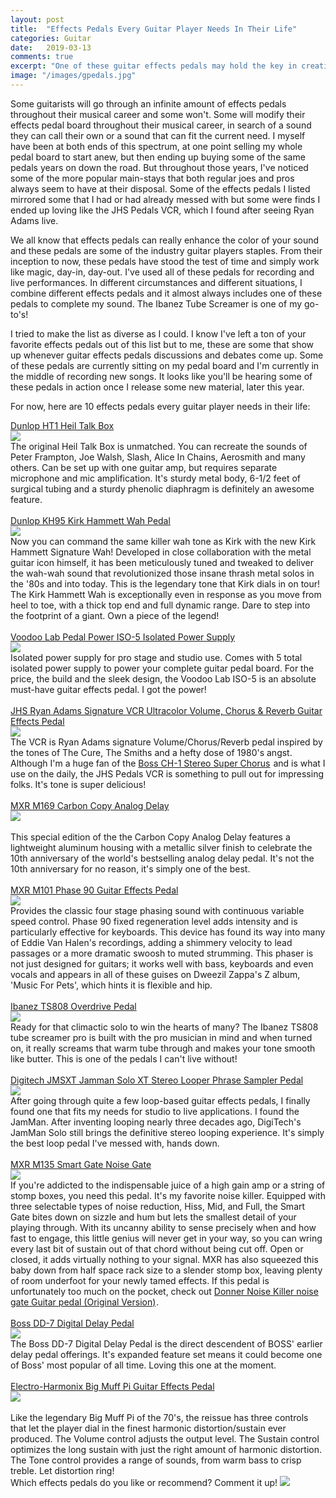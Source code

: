 ```yaml
---
layout: post
title:  "Effects Pedals Every Guitar Player Needs In Their Life"
categories: Guitar
date:   2019-03-13
comments: true
excerpt: "One of these guitar effects pedals may hold the key in creating your very own signature sound."
image: "/images/gpedals.jpg"
---
```


Some guitarists will go through an infinite amount of effects pedals throughout their musical career and some won't. Some will modify their 
effects pedal board throughout their musical career, in search of a sound they can call their own or a sound that can fit the current need.
I myself have been at both ends of this spectrum, at one point selling my whole pedal board to start anew, but then ending up buying some of
the same pedals years on down the road. But throughout those years, I've noticed some of the more popular main-stays that both regular joes
and pros always seem to have at their disposal. Some of the effects pedals I listed mirrored some that I had or had already messed with but some were 
finds I ended up loving like the JHS Pedals VCR, which I found after seeing Ryan Adams live. 

We all know that effects pedals can really enhance the color of your sound and these pedals are some of the industry guitar players staples.
From their inception to now, these pedals have stood the test of time and simply work like magic, day-in, day-out. I've used all of these pedals
for recording and live performances. In different circumstances and different situations, I combine different effects pedals and it almost always includes one
of these pedals to complete my sound. The Ibanez Tube Screamer is one of my go-to's!

I tried to make the list as diverse as I could. I know I've left a ton of your favorite effects pedals out of this list but to me, these are some 
that show up whenever guitar effects pedals discussions and debates come up. Some of these pedals are currently sitting on my pedal board and 
I'm currently in the middle of recording new songs. It looks like you'll be hearing some of these pedals in action once I release some new material, 
later this year. 

For now, here are 10 effects pedals every guitar player needs in their life:

<a target="_blank" href="https://www.amazon.com/gp/product/B0002D0EMY/ref=as_li_tl?ie=UTF8&camp=1789&creative=9325&creativeASIN=B0002D0EMY&linkCode=as2&tag=ftlg03-20&linkId=4a3df9090f1a8fb17726fb71a1465e6d">Dunlop HT1 Heil Talk Box</a><img src="//ir-na.amazon-adsystem.com/e/ir?t=ftlg03-20&l=am2&o=1&a=B0002D0EMY" width="1" height="1" border="0" alt="" style="border:none !important; margin:0px !important;" />
<br />
<a target="_blank"  href="https://www.amazon.com/gp/product/B0002D0EMY/ref=as_li_tl?ie=UTF8&camp=1789&creative=9325&creativeASIN=B0002D0EMY&linkCode=as2&tag=ftlg03-20&linkId=c1f00b47cd702e4bfa94a29a73bd54b4"><img border="0" src="//ws-na.amazon-adsystem.com/widgets/q?_encoding=UTF8&MarketPlace=US&ASIN=B0002D0EMY&ServiceVersion=20070822&ID=AsinImage&WS=1&Format=_SL250_&tag=ftlg03-20" ></a><img src="//ir-na.amazon-adsystem.com/e/ir?t=ftlg03-20&l=am2&o=1&a=B0002D0EMY" width="1" height="1" border="0" alt="" style="border:none !important; margin:0px !important;" />
<br />
The original Heil Talk Box is unmatched. You can recreate the sounds of Peter Frampton, Joe Walsh, Slash, Alice In Chains, Aerosmith and many others. Can be set up with one guitar amp, but requires separate microphone and mic amplification. It's sturdy metal body, 6-1/2 feet of surgical tubing and a sturdy phenolic diaphragm is definitely an awesome feature.
<br /><br />
<a target="_blank" href="https://www.amazon.com/gp/product/B004ETMV4G/ref=as_li_tl?ie=UTF8&camp=1789&creative=9325&creativeASIN=B004ETMV4G&linkCode=as2&tag=ftlg03-20&linkId=775439990f5cb71e5571d43a625dd81a">Dunlop KH95 Kirk Hammett Wah Pedal</a><img src="//ir-na.amazon-adsystem.com/e/ir?t=ftlg03-20&l=am2&o=1&a=B004ETMV4G" width="1" height="1" border="0" alt="" style="border:none !important; margin:0px !important;" />
<br />
<a target="_blank"  href="https://www.amazon.com/gp/product/B06XZX6HPJ/ref=as_li_tl?ie=UTF8&camp=1789&creative=9325&creativeASIN=B06XZX6HPJ&linkCode=as2&tag=ftlg03-20&linkId=95f1e751a73d83a4ba5680288429744e"><img border="0" src="//ws-na.amazon-adsystem.com/widgets/q?_encoding=UTF8&MarketPlace=US&ASIN=B06XZX6HPJ&ServiceVersion=20070822&ID=AsinImage&WS=1&Format=_SL250_&tag=ftlg03-20" ></a><img src="//ir-na.amazon-adsystem.com/e/ir?t=ftlg03-20&l=am2&o=1&a=B06XZX6HPJ" width="1" height="1" border="0" alt="" style="border:none !important; margin:0px !important;" />
<br />
Now you can command the same killer wah tone as Kirk with the new Kirk Hammett Signature Wah! Developed in close collaboration with the metal guitar icon himself, it has been meticulously tuned and tweaked to deliver the wah-wah sound that revolutionized those insane thrash metal solos in the '80s and into today. This is the legendary tone that Kirk dials in on tour! The Kirk Hammett Wah is exceptionally even in response as you move from heel to toe, with a thick top end and full dynamic range. Dare to step into the footprint of a giant. Own a piece of the legend!
<br /><br />
<a target="_blank" href="https://www.amazon.com/gp/product/B003H91JDS/ref=as_li_tl?ie=UTF8&camp=1789&creative=9325&creativeASIN=B003H91JDS&linkCode=as2&tag=ftlg03-20&linkId=b49c6d6cd2eb8843cf589f5ea9c2eeb0">Voodoo Lab Pedal Power ISO-5 Isolated Power Supply</a><img src="//ir-na.amazon-adsystem.com/e/ir?t=ftlg03-20&l=am2&o=1&a=B003H91JDS" width="1" height="1" border="0" alt="" style="border:none !important; margin:0px !important;" />
<br />
<a target="_blank"  href="https://www.amazon.com/gp/product/B003H91JDS/ref=as_li_tl?ie=UTF8&camp=1789&creative=9325&creativeASIN=B003H91JDS&linkCode=as2&tag=ftlg03-20&linkId=bdfcd3b79bd2101c1ed4e68134da89b7"><img border="0" src="//ws-na.amazon-adsystem.com/widgets/q?_encoding=UTF8&MarketPlace=US&ASIN=B003H91JDS&ServiceVersion=20070822&ID=AsinImage&WS=1&Format=_SL250_&tag=ftlg03-20" ></a><img src="//ir-na.amazon-adsystem.com/e/ir?t=ftlg03-20&l=am2&o=1&a=B003H91JDS" width="1" height="1" border="0" alt="" style="border:none !important; margin:0px !important;" />
<br />
Isolated power supply for pro stage and studio use. Comes with 5 total isolated power supply to power your complete guitar pedal board. For the price, the build and the sleek design, the Voodoo Lab ISO-5 is an absolute must-have guitar effects pedal. I got the power!
<br /><br />
<a target="_blank" href="https://www.amazon.com/gp/product/B06X964QKG/ref=as_li_tl?ie=UTF8&camp=1789&creative=9325&creativeASIN=B06X964QKG&linkCode=as2&tag=ftlg03-20&linkId=ecab0b38cb6820072dc5063bd0293a23">JHS Ryan Adams Signature VCR Ultracolor Volume, Chorus &amp; Reverb Guitar Effects Pedal</a><img src="//ir-na.amazon-adsystem.com/e/ir?t=ftlg03-20&l=am2&o=1&a=B06X964QKG" width="1" height="1" border="0" alt="" style="border:none !important; margin:0px !important;" />
<br />
<a target="_blank"  href="https://www.amazon.com/gp/product/B06X964QKG/ref=as_li_tl?ie=UTF8&camp=1789&creative=9325&creativeASIN=B06X964QKG&linkCode=as2&tag=ftlg03-20&linkId=e92c185e2697be8ee76ec0598e22c7d2"><img border="0" src="//ws-na.amazon-adsystem.com/widgets/q?_encoding=UTF8&MarketPlace=US&ASIN=B06X964QKG&ServiceVersion=20070822&ID=AsinImage&WS=1&Format=_SL250_&tag=ftlg03-20" ></a><img src="//ir-na.amazon-adsystem.com/e/ir?t=ftlg03-20&l=am2&o=1&a=B06X964QKG" width="1" height="1" border="0" alt="" style="border:none !important; margin:0px !important;" />
<br />
The VCR is Ryan Adams signature Volume/Chorus/Reverb pedal inspired by the tones of The Cure, The Smiths and a hefty dose of 1980's angst. Although I'm a huge fan of the <a target="_blank" href="https://www.amazon.com/gp/product/B0002CZV78/ref=as_li_tl?ie=UTF8&camp=1789&creative=9325&creativeASIN=B0002CZV78&linkCode=as2&tag=ftlg03-20&linkId=e937aa4867da42d7bffa7deea804bb5f">Boss CH-1 Stereo Super Chorus</a><img src="//ir-na.amazon-adsystem.com/e/ir?t=ftlg03-20&l=am2&o=1&a=B0002CZV78" width="1" height="1" border="0" alt="" style="border:none !important; margin:0px !important;" /> and is what I use on the daily, the JHS Pedals VCR is something to pull out for impressing folks. It's tone is super delicious!
<br /><br />
<a target="_blank" href="https://www.amazon.com/gp/product/B0016ZZKJO/ref=as_li_tl?ie=UTF8&camp=1789&creative=9325&creativeASIN=B0016ZZKJO&linkCode=as2&tag=ftlg03-20&linkId=bb983847a89ff2a6c76bde745f16d3d9">MXR M169 Carbon Copy Analog Delay</a><img src="//ir-na.amazon-adsystem.com/e/ir?t=ftlg03-20&l=am2&o=1&a=B0016ZZKJO" width="1" height="1" border="0" alt="" style="border:none !important; margin:0px !important;" />
<br />
<a target="_blank"  href="https://www.amazon.com/gp/product/B0016ZZKJO/ref=as_li_tl?ie=UTF8&camp=1789&creative=9325&creativeASIN=B0016ZZKJO&linkCode=as2&tag=ftlg03-20&linkId=95cd7bfd23a9b3e58c0704e4078caa7c"><img border="0" src="//ws-na.amazon-adsystem.com/widgets/q?_encoding=UTF8&MarketPlace=US&ASIN=B0016ZZKJO&ServiceVersion=20070822&ID=AsinImage&WS=1&Format=_SL250_&tag=ftlg03-20" ></a><img src="//ir-na.amazon-adsystem.com/e/ir?t=ftlg03-20&l=am2&o=1&a=B0016ZZKJO" width="1" height="1" border="0" alt="" style="border:none !important; margin:0px !important;" />
<br />  
This special edition of the the Carbon Copy Analog Delay features a lightweight aluminum housing with a metallic silver finish to celebrate the 10th anniversary of the world's bestselling analog delay pedal. It's not the 10th anniversary for no reason, it's simply one of the best. 
<br /><br />
<a target="_blank" href="https://www.amazon.com/gp/product/B0002GX6V2/ref=as_li_tl?ie=UTF8&camp=1789&creative=9325&creativeASIN=B0002GX6V2&linkCode=as2&tag=ftlg03-20&linkId=fc44bfe072b51b659029c6bacd81b2bd">MXR M101 Phase 90 Guitar Effects Pedal</a><img src="//ir-na.amazon-adsystem.com/e/ir?t=ftlg03-20&l=am2&o=1&a=B0002GX6V2" width="1" height="1" border="0" alt="" style="border:none !important; margin:0px !important;" />
<br />
<a target="_blank"  href="https://www.amazon.com/gp/product/B0002GX6V2/ref=as_li_tl?ie=UTF8&camp=1789&creative=9325&creativeASIN=B0002GX6V2&linkCode=as2&tag=ftlg03-20&linkId=c2ad36d413d1c24759fdde06f097103b"><img border="0" src="//ws-na.amazon-adsystem.com/widgets/q?_encoding=UTF8&MarketPlace=US&ASIN=B0002GX6V2&ServiceVersion=20070822&ID=AsinImage&WS=1&Format=_SL250_&tag=ftlg03-20" ></a><img src="//ir-na.amazon-adsystem.com/e/ir?t=ftlg03-20&l=am2&o=1&a=B0002GX6V2" width="1" height="1" border="0" alt="" style="border:none !important; margin:0px !important;" />
<br />
Provides the classic four stage phasing sound with continuous variable speed control. Phase 90 fixed regeneration level adds intensity and is particularly effective for keyboards. This device has found its way into many of Eddie Van Halen's recordings, adding a shimmery velocity to lead passages or a more dramatic swoosh to muted strumming. This phaser is not just designed for guitars; it works well with bass, keyboards and even vocals and appears in all of these guises on Dweezil Zappa's Z album, 'Music For Pets', which hints it is flexible and hip.
<br /><br />
<a target="_blank" href="https://www.amazon.com/gp/product/B000T4SI1K/ref=as_li_tl?ie=UTF8&camp=1789&creative=9325&creativeASIN=B000T4SI1K&linkCode=as2&tag=ftlg03-20&linkId=843544860411569fbe37b42907106478">Ibanez TS808 Overdrive Pedal</a><img src="//ir-na.amazon-adsystem.com/e/ir?t=ftlg03-20&l=am2&o=1&a=B000T4SI1K" width="1" height="1" border="0" alt="" style="border:none !important; margin:0px !important;" />
<br />
<a target="_blank"  href="https://www.amazon.com/gp/product/B000T4SI1K/ref=as_li_tl?ie=UTF8&camp=1789&creative=9325&creativeASIN=B000T4SI1K&linkCode=as2&tag=ftlg03-20&linkId=345bfb0bd629c9e6343be132371720b4"><img border="0" src="//ws-na.amazon-adsystem.com/widgets/q?_encoding=UTF8&MarketPlace=US&ASIN=B000T4SI1K&ServiceVersion=20070822&ID=AsinImage&WS=1&Format=_SL250_&tag=ftlg03-20" ></a><img src="//ir-na.amazon-adsystem.com/e/ir?t=ftlg03-20&l=am2&o=1&a=B000T4SI1K" width="1" height="1" border="0" alt="" style="border:none !important; margin:0px !important;" />
<br />
Ready for that climactic solo to win the hearts of many? The Ibanez TS808 tube screamer pro is built with the pro musician in mind and when turned on, it really screams that warm tube through and makes your tone smooth like butter. This is one of the pedals I can't live without!
<br /><br />
<a target="_blank" href="https://www.amazon.com/gp/product/B009QU3MKK/ref=as_li_tl?ie=UTF8&camp=1789&creative=9325&creativeASIN=B009QU3MKK&linkCode=as2&tag=ftlg03-20&linkId=7cdab6152aab75cc0aa5bc4cae0631ef">Digitech JMSXT Jamman Solo XT Stereo Looper Phrase Sampler Pedal</a><img src="//ir-na.amazon-adsystem.com/e/ir?t=ftlg03-20&l=am2&o=1&a=B009QU3MKK" width="1" height="1" border="0" alt="" style="border:none !important; margin:0px !important;" />
<br />
<a target="_blank"  href="https://www.amazon.com/gp/product/B009QU3MKK/ref=as_li_tl?ie=UTF8&camp=1789&creative=9325&creativeASIN=B009QU3MKK&linkCode=as2&tag=ftlg03-20&linkId=eb79fa2d24d2c87e66b9bf428ada94e6"><img border="0" src="//ws-na.amazon-adsystem.com/widgets/q?_encoding=UTF8&MarketPlace=US&ASIN=B009QU3MKK&ServiceVersion=20070822&ID=AsinImage&WS=1&Format=_SL250_&tag=ftlg03-20" ></a><img src="//ir-na.amazon-adsystem.com/e/ir?t=ftlg03-20&l=am2&o=1&a=B009QU3MKK" width="1" height="1" border="0" alt="" style="border:none !important; margin:0px !important;" />
<br />
After going through quite a few loop-based guitar effects pedals, I finally found one that fits my needs for studio to live applications. I found the JamMan. After inventing looping nearly three decades ago, DigiTech's JamMan Solo still brings the definitive stereo looping experience. It's simply the best loop pedal I've messed with, hands down.
<br /><br />
<a target="_blank" href="https://www.amazon.com/gp/product/B0002E52MK/ref=as_li_tl?ie=UTF8&camp=1789&creative=9325&creativeASIN=B0002E52MK&linkCode=as2&tag=ftlg03-20&linkId=31c74bd383db7c9518068e8a478bb6d1">MXR M135 Smart Gate Noise Gate</a><img src="//ir-na.amazon-adsystem.com/e/ir?t=ftlg03-20&l=am2&o=1&a=B0002E52MK" width="1" height="1" border="0" alt="" style="border:none !important; margin:0px !important;" />
<br />
<a target="_blank"  href="https://www.amazon.com/gp/product/B0002E52MK/ref=as_li_tl?ie=UTF8&camp=1789&creative=9325&creativeASIN=B0002E52MK&linkCode=as2&tag=ftlg03-20&linkId=9919d121044e0a5237831b684d76156e"><img border="0" src="//ws-na.amazon-adsystem.com/widgets/q?_encoding=UTF8&MarketPlace=US&ASIN=B0002E52MK&ServiceVersion=20070822&ID=AsinImage&WS=1&Format=_SL250_&tag=ftlg03-20" ></a><img src="//ir-na.amazon-adsystem.com/e/ir?t=ftlg03-20&l=am2&o=1&a=B0002E52MK" width="1" height="1" border="0" alt="" style="border:none !important; margin:0px !important;" />
<br />
If you're addicted to the indispensable juice of a high gain amp or a string of stomp boxes, you need this pedal. It's my favorite noise killer. Equipped with three selectable types of noise reduction, Hiss, Mid, and Full, the Smart Gate bites down on sizzle and hum but lets the smallest detail of your playing through. With its uncanny ability to sense precisely when and how fast to engage, this little genius will never get in your way, so you can wring every last bit of sustain out of that chord without being cut off. Open or closed, it adds virtually nothing to your signal. MXR has also squeezed this baby down from half space rack size to a slender stomp box, leaving plenty of room underfoot for your newly tamed effects. If this pedal is unfortunately too much on the pocket, check out <a target="_blank" href="https://www.amazon.com/gp/product/B01I5KKJNY/ref=as_li_tl?ie=UTF8&camp=1789&creative=9325&creativeASIN=B01I5KKJNY&linkCode=as2&tag=ftlg03-20&linkId=baf383278a48413fa744a6e5825ec772">Donner Noise Killer noise gate Guitar pedal (Original Version)</a><img src="//ir-na.amazon-adsystem.com/e/ir?t=ftlg03-20&l=am2&o=1&a=B01I5KKJNY" width="1" height="1" border="0" alt="" style="border:none !important; margin:0px !important;" />.
<br /><br />
<a target="_blank" href="https://www.amazon.com/gp/product/B00186L9X2/ref=as_li_tl?ie=UTF8&camp=1789&creative=9325&creativeASIN=B00186L9X2&linkCode=as2&tag=ftlg03-20&linkId=cf9ed4394047d8a0cc0452081201eee2">Boss DD-7 Digital Delay Pedal</a><img src="//ir-na.amazon-adsystem.com/e/ir?t=ftlg03-20&l=am2&o=1&a=B00186L9X2" width="1" height="1" border="0" alt="" style="border:none !important; margin:0px !important;" />
<br />
<a target="_blank"  href="https://www.amazon.com/gp/product/B00186L9X2/ref=as_li_tl?ie=UTF8&camp=1789&creative=9325&creativeASIN=B00186L9X2&linkCode=as2&tag=ftlg03-20&linkId=25414bb90af9f717e6a6c12ef8851ce8"><img border="0" src="//ws-na.amazon-adsystem.com/widgets/q?_encoding=UTF8&MarketPlace=US&ASIN=B00186L9X2&ServiceVersion=20070822&ID=AsinImage&WS=1&Format=_SL250_&tag=ftlg03-20" ></a><img src="//ir-na.amazon-adsystem.com/e/ir?t=ftlg03-20&l=am2&o=1&a=B00186L9X2" width="1" height="1" border="0" alt="" style="border:none !important; margin:0px !important;" />
<br />
The Boss DD-7 Digital Delay Pedal is the direct descendent of BOSS' earlier delay pedal offerings. It's expanded feature set means it could become one of Boss' most popular of all time. Loving this one at the moment.
<br /><br />
<a target="_blank" href="https://www.amazon.com/gp/product/B000BQTCDO/ref=as_li_tl?ie=UTF8&camp=1789&creative=9325&creativeASIN=B000BQTCDO&linkCode=as2&tag=ftlg03-20&linkId=554752240458c6cbfa1d7e888560018c">Electro-Harmonix Big Muff Pi Guitar Effects Pedal</a><img src="//ir-na.amazon-adsystem.com/e/ir?t=ftlg03-20&l=am2&o=1&a=B000BQTCDO" width="1" height="1" border="0" alt="" style="border:none !important; margin:0px !important;" />
<br />
<a target="_blank"  href="https://www.amazon.com/gp/product/B000BQTCDO/ref=as_li_tl?ie=UTF8&camp=1789&creative=9325&creativeASIN=B000BQTCDO&linkCode=as2&tag=ftlg03-20&linkId=1b82c2264dddc1e46520a96acc220311"><img border="0" src="//ws-na.amazon-adsystem.com/widgets/q?_encoding=UTF8&MarketPlace=US&ASIN=B000BQTCDO&ServiceVersion=20070822&ID=AsinImage&WS=1&Format=_SL250_&tag=ftlg03-20" ></a><img src="//ir-na.amazon-adsystem.com/e/ir?t=ftlg03-20&l=am2&o=1&a=B000BQTCDO" width="1" height="1" border="0" alt="" style="border:none !important; margin:0px !important;" />  
<br />
Like the legendary Big Muff Pi of the 70's, the reissue has three controls that let the player dial in the finest harmonic distortion/sustain ever produced. The Volume control adjusts the output level. The Sustain control optimizes the long sustain with just the right amount of harmonic distortion. The Tone control provides a range of sounds, from warm bass to crisp treble. Let distortion ring!
<br />
Which effects pedals do you like or recommend? Comment it up!
<a target='new' href="https://click.linksynergy.com/link?id=yFSmrAC1uMU&offerid=501669.5181862400&type=2&murl=http%3A%2F%2Fen-us.sennheiser.com%2Fgsa-505-pc-cable" rel="nofollow"><IMG border=0 src="https://en-us.sennheiser.com/img/15322/product_detail_x2_desktop_GSA-505_1312x1312.jpg" ></a><IMG border=0 width=1 height=1 src="https://ad.linksynergy.com/fs-bin/show?id=yFSmrAC1uMU&bids=501669.5181862400&type=2&subid=0" >

